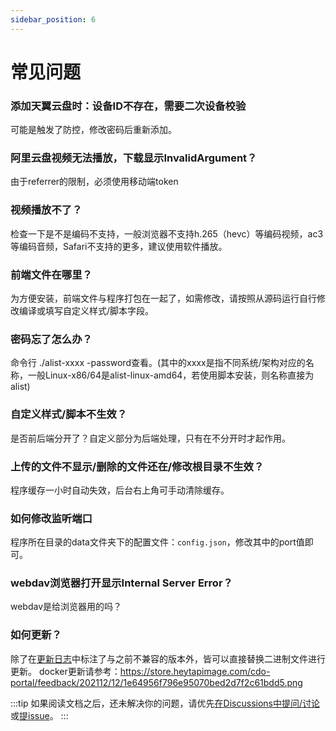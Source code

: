 ```yaml
---
sidebar_position: 6
---
```


# 常见问题
### 添加天翼云盘时：设备ID不存在，需要二次设备校验
可能是触发了防控，修改密码后重新添加。
### 阿里云盘视频无法播放，下载显示InvalidArgument？
由于referrer的限制，必须使用移动端token
### 视频播放不了？
检查一下是不是编码不支持，一般浏览器不支持h.265（hevc）等编码视频，ac3等编码音频，Safari不支持的更多，建议使用软件播放。
### 前端文件在哪里？
为方便安装，前端文件与程序打包在一起了，如需修改，请按照从源码运行自行修改编译或填写自定义样式/脚本字段。
### 密码忘了怎么办？
命令行 ./alist-xxxx -password查看。(其中的xxxx是指不同系统/架构对应的名称，一般Linux-x86/64是alist-linux-amd64，若使用脚本安装，则名称直接为alist)
### 自定义样式/脚本不生效？
是否前后端分开了？自定义部分为后端处理，只有在不分开时才起作用。
### 上传的文件不显示/删除的文件还在/修改根目录不生效？
程序缓存一小时自动失效，后台右上角可手动清除缓存。
### 如何修改监听端口
程序所在目录的data文件夹下的配置文件：`config.json`，修改其中的port值即可。
### webdav浏览器打开显示Internal Server Error？
webdav是给浏览器用的吗？
### 如何更新？
除了在[更新日志](./changelog.md)中标注了与之前不兼容的版本外，皆可以直接替换二进制文件进行更新。
docker更新请参考：https://store.heytapimage.com/cdo-portal/feedback/202112/12/1e64956f796e95070bed2d7f2c61bdd5.png

:::tip
如果阅读文档之后，还未解决你的问题，请优先[在Discussions中提问/讨论](https://github.com/Xhofe/alist/discussions/new)或[提issue](https://github.com/Xhofe/alist/issues/new/choose)。
:::